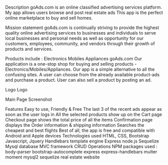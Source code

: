 Description
goAds.com is an online classified advertising services platform.
My app allows users browse and post real estate ads
This app is the perfect online marketplace to buy and sell homes.

Mission statement
goAds.com is continually striving to provide the highest quality online advertising services to businesses and individuals to serve local businesses and personal needs as well as opportunity for our customers, employees, community, and vendors through their growth of products and services.

Products include :
Electronics
Mobiles
Appliances
goAds.com
Our application is a one-stop shop for buying and selling products - Electronics/Mobiles/Appliances. Our app is a simple alternative to all the confusing sites. A user can choose from the already available product-ads and purchase a product. User can also sell a product by posting an ad.

Logo
Logo

Main Page
Screenshot

Features
Easy to use, Friendly & Free
The last 3 of the recent ads appear as soon as the user logs in
All the selected products show up on the Cart page
Checkout page shows the total price of all the items
Confirmation page displays the Order information & shipping information
Searches the cheapest and best flights
Best of all, the app is free and compatible with Android and Apple devices
Technologies used
HTML, CSS, Bootstrap
Javascript, Jquery
Handlebars template engine
Express
node.js
Sequelize
Mysql database
MVC framework
CRUD Operations
NPM packages used :
body-parser
bootstrap-autocomplete
express
express-handlebars
multer
moment
mysql2
sequelize
real estate website